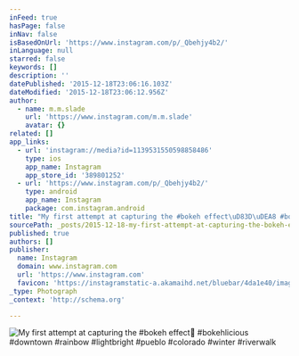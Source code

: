 ```yaml
---
inFeed: true
hasPage: false
inNav: false
isBasedOnUrl: 'https://www.instagram.com/p/_Qbehjy4b2/'
inLanguage: null
starred: false
keywords: []
description: ''
datePublished: '2015-12-18T23:06:16.103Z'
dateModified: '2015-12-18T23:06:12.956Z'
author:
  - name: m.m.slade
    url: 'https://www.instagram.com/m.m.slade'
    avatar: {}
related: []
app_links:
  - url: 'instagram://media?id=1139531550598858486'
    type: ios
    app_name: Instagram
    app_store_id: '389801252'
  - url: 'https://www.instagram.com/p/_Qbehjy4b2/'
    type: android
    app_name: Instagram
    package: com.instagram.android
title: "My first attempt at capturing the #bokeh effect\uD83D\uDEA8 #bokehlicious #downtown #rainbow #lightbright #pueblo #colorado #winter #riverwalk"
sourcePath: _posts/2015-12-18-my-first-attempt-at-capturing-the-bokeh-effect-bokehlici.md
published: true
authors: []
publisher:
  name: Instagram
  domain: www.instagram.com
  url: 'https://www.instagram.com'
  favicon: 'https://instagramstatic-a.akamaihd.net/bluebar/4da1e40/images/ico/favicon.ico'
_type: Photograph
_context: 'http://schema.org'

---
```

![My first attempt at capturing the #bokeh effect #bokehlicious #downtown #rainbow #lightbright #pueblo #colorado #winter #riverwalk](https://s3-us-west-2.amazonaws.com/the-grid-img/p/0e9fdcaef8a89bb113700a809b3f16e06148398d.jpg)